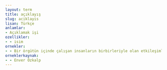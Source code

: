 ```yaml
---
layout: term
title: açıklayış
slug: aciklayis
lisan: Türkçe
anlamlar:
- Açıklamak işi
ozellikler:
- - isim
ornekler:
- - Bir örgütün içinde çalışan insanların birbirleriyle olan etkileşimleri, olayları açıklayış veya yorumlayışları, bunlara karşı takındıkları tutumlar veya tavır alışları, örgüt kültürünün gelişiminde önemli bir etkendir.
orneklerkaynak:
- - Enver Özkalp
---
```

